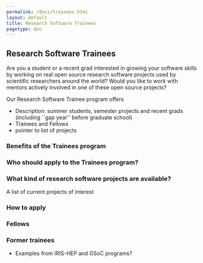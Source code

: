 ```yaml
---
permalink: /docs/trainees.html
layout: default
title: Research Software Trainees
pagetype: doc
---
```


## Research Software Trainees

  Are you a student or a recent grad interested in growing your software
skills by working on real open source research software projects used
by scientific researchers around the world? Would you like to work with
mentors actively involved in one of these open source projects? 

  Our Research Software Trainee program offers 

  * Description: summer students, semester projects and recent grads (including ``gap year'' before graduate school)
  * Trainees and Fellows
  * pointer to list of projects

### Benefits of the Trainees program

### Who should apply to the Trainees program? 

### What kind of research software projects are available?

  A list of current projects of interest

### How to apply

### Fellows

### Former trainees

  * Examples from IRIS-HEP and GSoC programs?
